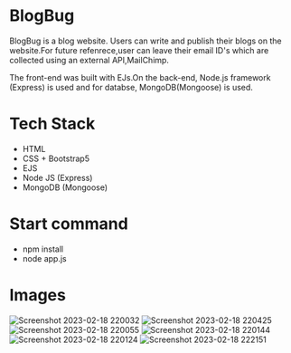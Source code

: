 # BlogBug
BlogBug is a blog website. Users can write and publish their blogs on the website.For future refenrece,user can leave their email ID's which are collected using an external API,MailChimp.

The front-end was built with EJs.On the back-end, Node.js framework (Express) is used and for databse, MongoDB(Mongoose) is used.

# Tech Stack

- HTML
- CSS + Bootstrap5
- EJS
- Node JS (Express)
- MongoDB (Mongoose)

# Start command

- npm install
- node app.js

# Images
![Screenshot 2023-02-18 220032](https://user-images.githubusercontent.com/85697658/219878208-8659d239-cb91-4a4f-a3cd-47966a66f563.png)
![Screenshot 2023-02-18 220425](https://user-images.githubusercontent.com/85697658/219878217-d5b10224-74c4-4ec5-9966-60d70d0237f2.png)
![Screenshot 2023-02-18 220055](https://user-images.githubusercontent.com/85697658/219878239-7a8b5266-9779-4fb3-80d5-2a3e09a70e61.png)
![Screenshot 2023-02-18 220144](https://user-images.githubusercontent.com/85697658/219878258-f5f69230-05d4-47b6-aa3d-ec3e408d6e16.png)
![Screenshot 2023-02-18 220124](https://user-images.githubusercontent.com/85697658/219878266-910f1627-cd7d-41f6-ac0d-0692d4e98862.png)
![Screenshot 2023-02-18 222151](https://user-images.githubusercontent.com/85697658/219878273-c58cb716-eaeb-49fb-a6d5-9054695ad8f8.png)
